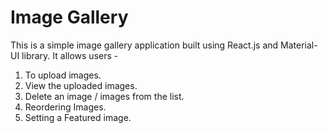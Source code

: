 # Image Gallery
This is a simple image gallery application built using React.js and Material-UI library. It allows users - 
1) To upload images.
2) View the uploaded images.
3) Delete an image / images from the list.
4) Reordering Images.
5) Setting a Featured image.